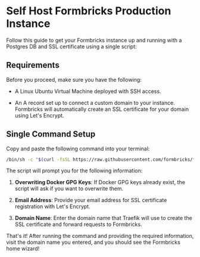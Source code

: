 # Self Host Formbricks Production Instance

Follow this guide to get your Formbricks instance up and running with a Postgres DB and SSL certificate using a single script:

## Requirements

Before you proceed, make sure you have the following:

- A Linux Ubuntu Virtual Machine deployed with SSH access.

- An A record set up to connect a custom domain to your instance. Formbricks will automatically create an SSL certificate for your domain using Let's Encrypt.

## Single Command Setup

Copy and paste the following command into your terminal:

```bash
/bin/sh -c "$(curl -fsSL https://raw.githubusercontent.com/formbricks/formbricks/main/docker/production.sh)"
```

The script will prompt you for the following information:

1. **Overwriting Docker GPG Keys**: If Docker GPG keys already exist, the script will ask if you want to overwrite them.

2. **Email Address**: Provide your email address for SSL certificate registration with Let's Encrypt.

3. **Domain Name**: Enter the domain name that Traefik will use to create the SSL certificate and forward requests to Formbricks.

That's it! After running the command and providing the required information, visit the domain name you entered, and you should see the Formbricks home wizard!




